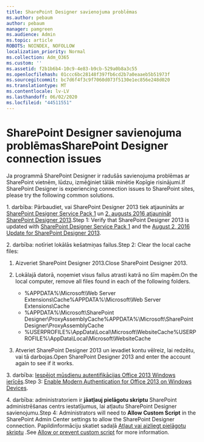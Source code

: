 ```yaml
---
title: SharePoint Designer savienojuma problēmas
ms.author: pebaum
author: pebaum
manager: pamgreen
ms.audience: Admin
ms.topic: article
ROBOTS: NOINDEX, NOFOLLOW
localization_priority: Normal
ms.collection: Adm_O365
ms.custom: ''
ms.assetid: f2b1b6b4-10c9-4e83-b9cb-529a0b8a3c55
ms.openlocfilehash: 01ccc6bc28148f397fb6cd2b7a0eaaeb5b51973f
ms.sourcegitcommit: bc7d6f4f3c9f7060d073f5130e1ec856e248d020
ms.translationtype: MT
ms.contentlocale: lv-LV
ms.lasthandoff: 06/02/2020
ms.locfileid: "44511551"
---
```

# <a name="sharepoint-designer-connection-issues"></a><span data-ttu-id="41c5f-102">SharePoint Designer savienojuma problēmas</span><span class="sxs-lookup"><span data-stu-id="41c5f-102">SharePoint Designer connection issues</span></span> 

<span data-ttu-id="41c5f-103">Ja programmā SharePoint Designer ir radušās savienojuma problēmas ar SharePoint vietnēm, lūdzu, izmēģiniet tālāk minētie Kopīgie risinājumi.</span><span class="sxs-lookup"><span data-stu-id="41c5f-103">If SharePoint Designer is experiencing connection issues to SharePoint sites, please try the following common solutions.</span></span>

<span data-ttu-id="41c5f-104">1. darbība: Pārbaudiet, vai SharePoint Designer 2013 tiek atjaunināts ar [SharePoint Designer Service Pack 1](https://support.microsoft.com/help/2817441/description-of-microsoft-sharepoint-designer-2013-service-pack-1-sp1) un [2. augusts 2016 atjaunināt SharePoint Designer 2013](https://support.microsoft.com/help/3114721/august-2-2016-update-for-sharepoint-designer-2013-kb3114721).</span><span class="sxs-lookup"><span data-stu-id="41c5f-104">Step 1: Verify that SharePoint Designer 2013 is updated with [SharePoint Designer Service Pack 1](https://support.microsoft.com/help/2817441/description-of-microsoft-sharepoint-designer-2013-service-pack-1-sp1) and the [August 2, 2016 Update for SharePoint Designer 2013](https://support.microsoft.com/help/3114721/august-2-2016-update-for-sharepoint-designer-2013-kb3114721).</span></span>



<span data-ttu-id="41c5f-105">2. darbība: notīriet lokālās kešatmiņas failus.</span><span class="sxs-lookup"><span data-stu-id="41c5f-105">Step 2: Clear the local cache files:</span></span>

1. <span data-ttu-id="41c5f-106">Aizveriet SharePoint Designer 2013.</span><span class="sxs-lookup"><span data-stu-id="41c5f-106">Close SharePoint Designer 2013.</span></span>

2. <span data-ttu-id="41c5f-107">Lokālajā datorā, noņemiet visus failus atrasti katrā no šīm mapēm.</span><span class="sxs-lookup"><span data-stu-id="41c5f-107">On the local computer, remove all files found in each of the following folders.</span></span>

    - <span data-ttu-id="41c5f-108">%APPDATA%\Microsoft\Web Server Extensions\Cache</span><span class="sxs-lookup"><span data-stu-id="41c5f-108">%APPDATA%\Microsoft\Web Server Extensions\Cache</span></span>
    - <span data-ttu-id="41c5f-109">%APPDATA%\Microsoft\SharePoint Designer\ProxyAssemblyCache</span><span class="sxs-lookup"><span data-stu-id="41c5f-109">%APPDATA%\Microsoft\SharePoint Designer\ProxyAssemblyCache</span></span>
    - <span data-ttu-id="41c5f-110">%USERPROFILE%\AppData\Local\Microsoft\WebsiteCache</span><span class="sxs-lookup"><span data-stu-id="41c5f-110">%USERPROFILE%\AppData\Local\Microsoft\WebsiteCache</span></span>

3. <span data-ttu-id="41c5f-111">Atveriet SharePoint Designer 2013 un ievadiet kontu vēlreiz, lai redzētu, vai tā darbojas.</span><span class="sxs-lookup"><span data-stu-id="41c5f-111">Open SharePoint Designer 2013 and enter the account again to see if it works.</span></span>

<span data-ttu-id="41c5f-112">3. darbība: [Iespējot mūsdienu autentifikācijas Office 2013 Windows ierīcēs](https://docs.microsoft.com/microsoft-365/admin/security-and-compliance/enable-modern-authentication).</span><span class="sxs-lookup"><span data-stu-id="41c5f-112">Step 3: [Enable Modern Authentication for Office 2013 on Windows Devices](https://docs.microsoft.com/microsoft-365/admin/security-and-compliance/enable-modern-authentication).</span></span>

<span data-ttu-id="41c5f-113">4. darbība: administratoriem ir **jāatļauj pielāgotu skriptu** SharePoint administrēšanas centrs iestatījumus, lai atļautu SharePoint Designer savienojumu.</span><span class="sxs-lookup"><span data-stu-id="41c5f-113">Step 4: Administrators will need to **Allow Custom Script** in the SharePoint Admin Center settings to allow the SharePoint Designer connection.</span></span> <span data-ttu-id="41c5f-114">Papildinformāciju skatiet sadaļā [Atļaut vai aizliegt pielāgotu skriptu](https://docs.microsoft.com/sharepoint/allow-or-prevent-custom-script) .</span><span class="sxs-lookup"><span data-stu-id="41c5f-114">See [Allow or prevent custom script](https://docs.microsoft.com/sharepoint/allow-or-prevent-custom-script) for more information.</span></span>


